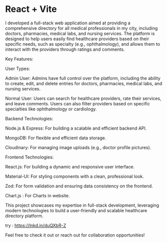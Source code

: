 # React + Vite

I developed a full-stack web application aimed at providing a comprehensive directory for all medical professionals in my city, including doctors, pharmacies, medical labs, and nursing services. The platform is designed to help users easily find healthcare providers based on their specific needs, such as specialty (e.g., ophthalmology), and allows them to interact with the providers through ratings and comments.



Key Features:



User Types:

Admin User: Admins have full control over the platform, including the ability to create, edit, and delete entries for doctors, pharmacies, medical labs, and nursing services.



Normal User: Users can search for healthcare providers, rate their services, and leave comments. Users can also filter providers based on specific specialties like ophthalmology or cardiology.



Backend Technologies:



Node.js & Express: For building a scalable and efficient backend API.

MongoDB: For flexible and efficient data storage.

Cloudinary: For managing image uploads (e.g., doctor profile pictures).



Frontend Technologies:



React.js: For building a dynamic and responsive user interface.

Material-UI: For styling components with a clean, professional look.

Zod: For form validation and ensuring data consistency on the frontend.

Chart.js : For Charts in website.



This project showcases my expertise in full-stack development, leveraging modern technologies to build a user-friendly and scalable healthcare directory platform.



try : https://lnkd.in/duQXbR-Z



Feel free to check it out or reach out for collaboration opportunities!
